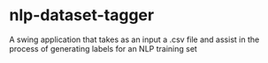 # nlp-dataset-tagger
A swing application that takes as an input a .csv file and assist in the process of generating labels for an NLP training set
